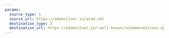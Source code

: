 ```yaml
---
params:
  source_type: 1
  source_url: https://adamsilver.io/atom.xml
  destination_type: 3
  destination_url: https://adamsilver.io/.well-known/recommendations.opml
---
```

